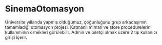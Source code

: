 # SinemaOtomasyon
Üniversite yıllarıda yapmış olduğumuz, çoğunluğunu grup arkadaşımın tamamladığı otomasyon projesi.
Katmanlı mimari ve store procedurelerin kullanımının örnekleri görülebilir.
Admin ve biletçi olmak üzere 2 tip kullanıcı girişi içerir.
